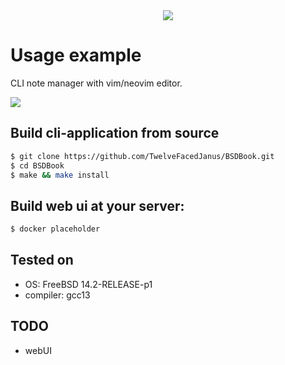 <div align="center">
  <image src="./docs/images/Black Theme.png"/>

  
</div>

# Usage example
  <p>CLI note manager with vim/neovim editor.</p>
<image src="https://github.com/TwelveFacedJanus/BSDBook/blob/main/docs/images/helpscreen.png">

## Build cli-application from source
```sh
$ git clone https://github.com/TwelveFacedJanus/BSDBook.git
$ cd BSDBook
$ make && make install
```

## Build web ui at your server:
```sh
$ docker placeholder
```

## Tested on
- OS: FreeBSD 14.2-RELEASE-p1
- compiler: gcc13


## TODO
- webUI
